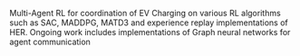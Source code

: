 Multi-Agent RL for coordination of EV Charging on various RL algorithms such as SAC, MADDPG, MATD3 and experience replay implementations of HER. Ongoing work includes implementations of Graph neural networks for agent communication
